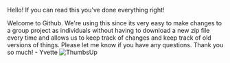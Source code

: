 Hello! If you can read this you've done everything right!

Welcome to Github. We're using this since its very easy to make changes to a group project as individuals without having to download a new zip file every time and allows us to keep track of changes and keep track of old versions of things. Please let me know if you have any questions. Thank you so much! - Yvette
![ThumbsUp](https://ih1.redbubble.net/image.5579883785.6720/bg,f8f8f8-flat,750x,075,f-pad,750x1000,f8f8f8.jpg "Thumbs Up")
